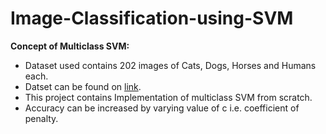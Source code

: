 # Image-Classification-using-SVM
**Concept of Multiclass SVM:**
- Dataset used contains 202 images of Cats, Dogs, Horses and Humans each.
- Datset can be found on <a href="https://www.kaggle.com/eabdul/dogs-cats-horses-humans-dataset/discussion">link</a>.
- This project contains Implementation of multiclass SVM from scratch.
- Accuracy can be increased by varying value of c i.e. coefficient of penalty.